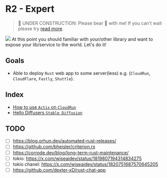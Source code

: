 # R2 - Expert

> 🚧 UNDER CONSTRUCTION: Please bear 🧸 with me! If you can't wait please try [read more](../../bye.md).

![](/assets/kat.png) <span class="speech-bubble">At this point you should familiar with your/other library and want to expose your lib/service to the world. Let's do it!</span>

## Goals

- Able to deploy `Rust` web app to some server(less) e.g. (`CloudRun`, `CloudFlare`, `Fastly`, `Shuttle`).

## Index

- [How to use `Actix` on `CloudRun`](./hello-actix-cloudrun.md)
- [Hello Diffusers `Stable Diffusion`](./hello-diffusers-stable-diffusion.md)

## TODO

- [ ] https://blog.orhun.dev/automated-rust-releases/
- [ ] https://github.com/bheisler/criterion.rs
- [ ] https://corrode.dev/blog/long-term-rust-maintenance/
- [ ] tokio: https://x.com/wiseaidev/status/1819807194314834275
- [ ] tokio chanel: https://x.com/wiseaidev/status/1820751687570645205
- [ ] https://github.com/dexter-xD/rust-chat-app
